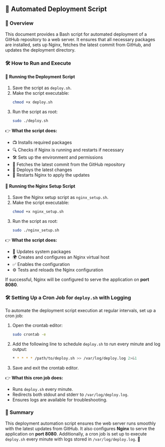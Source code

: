 ## 🚀 Automated Deployment Script  

### 📌 Overview  

This document provides a Bash script for automated deployment of a GitHub repository to a web server. It ensures that all necessary packages are installed, sets up Nginx, fetches the latest commit from GitHub, and updates the deployment directory.  

### 🛠 How to Run and Execute  

#### 🔹 Running the Deployment Script  

1. Save the script as `deploy.sh`.  
2. Make the script executable:  
   ```bash
   chmod +x deploy.sh
   ```  
3. Run the script as root:  
   ```bash
   sudo ./deploy.sh
   ```  

👉 **What the script does:**  
- 📺 Installs required packages  
- 🔍 Checks if Nginx is running and restarts if necessary  
- 🛠 Sets up the environment and permissions  
- 🔄 Fetches the latest commit from the GitHub repository  
- 🚀 Deploys the latest changes  
- 🔄 Restarts Nginx to apply the updates  

#### 🔹 Running the Nginx Setup Script  

1. Save the Nginx setup script as `nginx_setup.sh`.  
2. Make the script executable:  
   ```bash
   chmod +x nginx_setup.sh
   ```  
3. Run the script as root:  
   ```bash
   sudo ./nginx_setup.sh
   ```  

👉 **What the script does:**  
- 🔄 Updates system packages  
- 🌍 Creates and configures an Nginx virtual host  
- ✅ Enables the configuration  
- ⚙️ Tests and reloads the Nginx configuration  

If successful, Nginx will be configured to serve the application on **port 8080**.  

### 🛠 Setting Up a Cron Job for `deploy.sh` with Logging  

To automate the deployment script execution at regular intervals, set up a cron job:  

1. Open the crontab editor:  
   ```bash
   sudo crontab -e
   ```  
2. Add the following line to schedule `deploy.sh` to run every minute and log output:  
   ```bash
   * * * * * /path/to/deploy.sh >> /var/log/deploy.log 2>&1
   ```  
3. Save and exit the crontab editor.  

👉 **What this cron job does:**  
- Runs `deploy.sh` every minute.  
- Redirects both stdout and stderr to `/var/log/deploy.log`.  
- Ensures logs are available for troubleshooting.

### 📌 Summary  

This deployment automation script ensures the web server runs smoothly with the latest updates from GitHub. It also configures **Nginx** to serve the application on **port 8080**. Additionally, a cron job is set up to execute `deploy.sh` every minute with logs stored in `/var/log/deploy.log`. 🚀